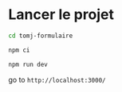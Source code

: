 # Lancer le projet

```bash
cd tomj-formulaire
```

```bash
npm ci
```

```bash
npm run dev
```

go to `http://localhost:3000/`
